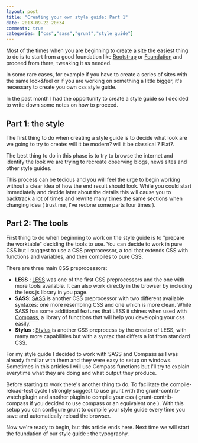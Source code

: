 ```yaml
---
layout: post
title: "Creating your own style guide: Part 1"
date: 2013-09-22 20:34
comments: true
categories: ["css","sass","grunt","style guide"]
---
```


Most of the times when you are beginning to create a site the easiest thing to do is to start from a good foundation like [Bootstrap](http://getbootstrap.com/) or [Foundation](http://foundation.zurb.com/) and proceed from there, tweaking it as needed.

In some rare cases, for example if you have to create a series of sites with the same look&feel or if you are working on something a little bigger, it's necessary to create you own css style guide.

 
In the past month I had the opportunity to create a style guide so I decided to write down some notes on how to proceed.

## Part 1: the style

The first thing to do when creating a style guide is to decide what look are we going to try to create: will it be modern? will it be classical ? Flat?.

The best thing to do in this phase is to try to browse the internet and identify the look we are trying to recreate observing blogs, news sites and other style guides.

This process can be tedious and you will feel the urge to begin working without a clear idea of how the end result should look. While you could start immediately and decide later about the details this will cause you to backtrack a lot of times and rewrite many times the same sections when changing idea ( trust me, I've redone some parts four times ).

## Part 2: The tools

First thing to do when beginning to work on the style guide is to "prepare the worktable" deciding the tools to use. You can decide to work in pure CSS but I suggest to use a CSS preprocessor, a tool that extends CSS with functions and variables, and then compiles to pure CSS.

There are three main CSS preprocessors:
 
 - **LESS** : [LESS](http://lesscss.org/) was one of the first CSS preprocessors and the one with more tools available. It can also work directly in the browser by including the less.js library in you page.
 - **SASS**: [SASS](http://sass-lang.com/) is another CSS preprocessor with two different available syntaxes: one more resembling CSS and one which is more clean. While SASS has some additional features that LESS it shines when used with [Compass](http://compass-style.org/), a library of functions that will help you developing your css easily. 
 - **Stylus** : [Stylus](http://learnboost.github.io/stylus/) is another CSS preprocess by the creator of LESS, with many more capabilities but with a syntax that differs a lot from standard CSS.

For my style guide I decided to work with SASS and Compass as I was already familiar with them and they were easy to setup on windows. Sometimes in this articles I will use Compass functions but I'll try to explain everytime what they are doing and what output they produce.

Before starting to work there's another thing to do. To facilitate the compile-reload-test cycle I strongly suggest to use grunt with the  grunt-contrib-watch plugin and another plugin to compile your css ( grunt-contrib-compass if you decided to use compass or an equivalent one ). With this setup you can configure grunt to compile your style guide every time you save and automatically reload the browser.

Now we're ready to begin, but this article ends here. Next time we will start the foundation of our style guide : the typography.   
